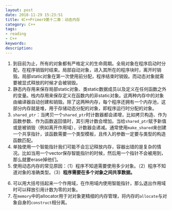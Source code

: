 ```yaml
---
layout: post
date: 2018-11-29 15:23:51
title: 《C++Primer》第十二章：动态内存
category: C++
tags:
- reading
- C++
keywords:
description:
---
```



1. 到目前为止，所有的对象都有严格定义的生命周期。全局对象在程序启动时分配，在程序销毁时结束。局部自动对象，进入其所在的程序块时，离开时销毁。局部static对象在第一次使用前分配，程序结束时销毁。而动态对象就需要被显式释放的时候才会被销毁。
2. 静态内存用来保存局部static对象、类static数据成员以及定义在任何函数之外的变量。栈内存用来保存定义在函数内的非static对象。这两种内存中的对象由编译器自动创建和销毁。除了这两种内存，每个程序还拥有一个内存池，这部分内存就是堆，用于存储动态分配的对象，即程序运行时分配的对象。
3. `shared_ptr`：当拷贝一个`shared_ptr`时计数器都会递增，比如拷贝构造、作为函数参数、作为函数返回值时，其引用计数会增加。当给`shared_ptr`赋予新值或是被销毁（例如离开作用域），计数器会递减。通常使用`make_shared`来创建一个共享指针，该函数需要一个类型模板，且传入的参数一定要与类型的构造函数匹配。
4. 单独使用一个智能指针我们可能不会忘记释放内存，容器出错的是复杂的情况。比如当用一个vector保存智能指针的时候，然后用一个指针不会被用到，那么就要erase掉他们。
5. 使用动态内存的常见原因：（1）程序不知道需要使用多少对象。（2）程序不知道对象的准确类型。（3）**程序需要在多个对象之间共享数据。**

<!-- more -->

6. 可以用大括号括起来一个作用域，在作用域内使用智能指针，那么退出作用域时可以释放引用计数为零的对象。
7. 在`memory`中的allocator用于对对象更精细的内存管理，将内存的`allocate`与对象自身的`construct`相分离。
